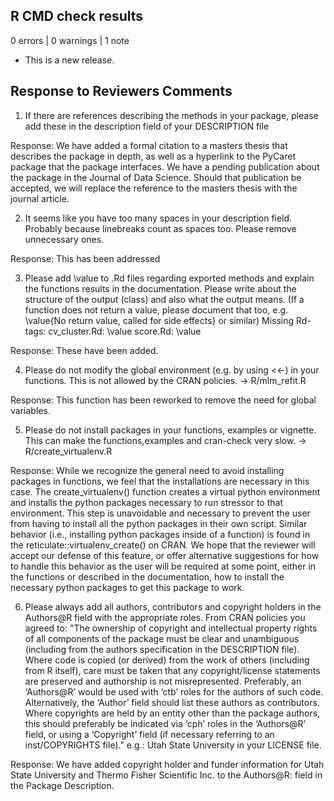 ## R CMD check results

0 errors | 0 warnings | 1 note

* This is a new release.

## Response to Reviewers Comments

1.	If there are references describing the methods in your package, please add these in the description field of your DESCRIPTION file

Response: We have added a formal citation to a masters thesis that describes the package in depth, as well as a hyperlink to the PyCaret package that the package interfaces. We have a pending publication about the package in the Journal of Data Science. Should that publication be accepted, we will replace the reference to the masters thesis with the journal article.

2. It seems like you have too many spaces in your description field. Probably because linebreaks count as spaces too. Please remove unnecessary ones.

Response: This has been addressed

3. Please add \value to .Rd files regarding exported methods and explain the functions results in the documentation. Please write about the structure of the output (class) and also what the output means. (If a function does not return a value, please document that too, e.g. \value{No return value, called for side effects} or similar)
Missing Rd-tags:
     cv_cluster.Rd: \value
     score.Rd: \value

Response: These have been added.

4. Please do not modify the global environment (e.g. by using <<-) in your functions. This is not allowed by the CRAN policies.
-> R/mlm_refit.R

Response: This function has been reworked to remove the need for global
variables.

5. Please do not install packages in your functions, examples or vignette. This can make the functions,examples and cran-check very slow.
-> R/create_virtualenv.R

Response: While we recognize the general need to avoid installing packages in functions, we feel that the installations are necessary in this case. The create_virtualenv() function creates a virtual python environment and installs the python packages necessary to run stressor to that environment. This step is unavoidable and necessary to prevent the user from having to install all the python packages in their own script. Similar behavior (i.e., installing python packages inside of a function) is found in the reticulate::virtualenv_create() on CRAN. We hope that the reviewer will accept our defense of this feature, or offer alternative suggestions for how to handle this behavior as the user will be required at some point, either in the functions or described in the documentation, how to install the necessary python packages to get this package to work.

6. Please always add all authors, contributors and copyright holders in the Authors@R field with the appropriate roles.
From CRAN policies you agreed to:
"The ownership of copyright and intellectual property rights of all components of the package must be clear and unambiguous (including from the authors specification in the DESCRIPTION file). Where code is copied (or derived) from the work of others (including from R itself), care must be taken that any copyright/license statements are preserved and authorship is not misrepresented.
Preferably, an ‘Authors@R’ would be used with ‘ctb’ roles for the authors of such code. Alternatively, the ‘Author’ field should list these authors as contributors. Where copyrights are held by an entity other than the package authors, this should preferably be indicated via ‘cph’ roles in the ‘Authors@R’ field, or using a ‘Copyright’ field (if necessary referring to an inst/COPYRIGHTS file)."
e.g.: Utah State University in your LICENSE file.

Response: We have added copyright holder and funder information for Utah State University and Thermo Fisher Scientific Inc. to the Authors@R: field in the Package Description. 
